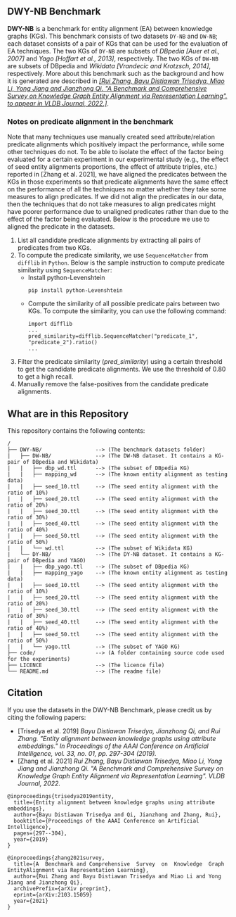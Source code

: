 ## DWY-NB Benchmark
**DWY-NB** is a benchmark for entity alignment (EA) between knowledge graphs (KGs). This benchmark consists of two datasets `DY-NB` and `DW-NB`; each dataset consists of a pair of KGs that can be used for the evaluation of EA techniques. The two KGs of `DY-NB` are subsets of *DBpedia [Auer et al., 2007]* and *Yago [Hoffart et al., 2013]*, respectively. The two KGs of `DW-NB` are subsets of DBpedia and *Wikidata [Vrandecic and Krotzsch, 2014]*, respectively. More about this benchmark such as the background and how it is generated are described in [*[Rui Zhang, Bayu Distiawan Trisedya, Miao Li, Yong Jiang and Jianzhong Qi. "A  Benchmark and Comprehensive  Survey  on  Knowledge  Graph  Entity Alignment via Representation Learning". to appear in VLDB Journal, 2022.]*](https://arxiv.org/abs/2103.15059).

### Notes on predicate alignment in the benchmark
  Note that many techniques use manually created seed attribute/relation predicate alignments which positively impact the performance, while some other techniques do not. To be able to isolate the effect of the factor being evaluated for a certain experiment in our experimental study (e.g., the effect of seed entity alignments proportions, the effect of attribute triples, etc.) reported in [Zhang et al. 2021], we have aligned the predicates between the KGs in those experiments so that predicate alignments have the same effect on the performance of all the techniques no matter whether they take some measures to align predicates. If we did not align the predicates in our data, then the techniques that do not take measures to align predicates might have poorer performance due to unaligned predicates rather than due to the effect of the factor being evaluated. Below is the procedure we use to aligned the predicate in the datasets.

1. List all candidate predicate alignments by extracting all pairs of predicates from two KGs.
2. To compute the predicate similarity, we use `SequenceMatcher` from `difflib` in `Python`. Below is the sample instruction to compute predicate similarity using `SequenceMatcher`: 
   * Install python-Levenshtein
      ```
      pip install python-Levenshtein
      ```
   * Compute the similarity of all possible predicate pairs between two KGs. To compute the similarity, you can use the following command:
      ```
      import difflib
      ...
      pred_similarity=difflib.SequenceMatcher("predicate_1", "predicate_2").ratio()
      ...
3. Filter the predicate similarity (*pred_similarity*) using a certain threshold to get the candidate predicate alignments. We use the threshold of 0.80 to get a high recall.
4. Manually remove the false-positives from the candidate predicate alignments.


## What are in this Repository
This repository contains the following contents:
```
/
├── DWY-NB/                 --> (The benchmark datasets folder)
|   ├── DW-NB/              --> (The DW-NB dataset. It contains a KG-pair of DBpedia and Wikidata)
|   |   ├── dbp_wd.ttl      --> (The subset of DBpedia KG)
|   |   ├── mapping_wd      --> (The known entity alignment as testing data)
|   |   ├── seed_10.ttl     --> (The seed entity alignment with the ratio of 10%)
|   |   ├── seed_20.ttl     --> (The seed entity alignment with the ratio of 20%)
|   |   ├── seed_30.ttl     --> (The seed entity alignment with the ratio of 30%)
|   |   ├── seed_40.ttl     --> (The seed entity alignment with the ratio of 40%)
|   |   ├── seed_50.ttl     --> (The seed entity alignment with the ratio of 50%)
|   |   └── wd.ttl          --> (The subset of Wikidata KG)
|   └── DY-NB/              --> (The DY-NB dataset. It contains a KG-pair of DBpedia and YAGO)
|   |   ├── dbp_yago.ttl    --> (The subset of DBpedia KG)
|   |   ├── mapping_yago    --> (The known entity alignment as testing data)
|   |   ├── seed_10.ttl     --> (The seed entity alignment with the ratio of 10%)
|   |   ├── seed_20.ttl     --> (The seed entity alignment with the ratio of 20%)
|   |   ├── seed_30.ttl     --> (The seed entity alignment with the ratio of 30%)
|   |   ├── seed_40.ttl     --> (The seed entity alignment with the ratio of 40%)
|   |   ├── seed_50.ttl     --> (The seed entity alignment with the ratio of 50%)
|   |   └── yago.ttl        --> (The subset of YAGO KG)
├── code/                   --> (A folder containing source code used for the experiments)   
├── LICENCE                 --> (The licence file)
└── README.md               --> (The readme file)
```

## Citation
If you use the datasets in the DWY-NB Benchmark, please credit us by citing the following papers:

* [Trisedya et al. 2019] *Bayu Distiawan Trisedya, Jianzhong Qi, and Rui Zhang. "Entity alignment between knowledge graphs using attribute embeddings." In Proceedings of the AAAI Conference on Artificial Intelligence, vol. 33, no. 01, pp. 297-304 (2019).*
* [Zhang et al. 2021] *Rui Zhang, Bayu Distiawan Trisedya, Miao Li, Yong Jiang and Jianzhong Qi. "A  Benchmark and Comprehensive  Survey  on  Knowledge  Graph  Entity Alignment via Representation Learning". VLDB Journal, 2022.*

```
@inproceedings{trisedya2019entity,
  title={Entity alignment between knowledge graphs using attribute embeddings},
  author={Bayu Distiawan Trisedya and Qi, Jianzhong and Zhang, Rui},
  booktitle={Proceedings of the AAAI Conference on Artificial Intelligence},
  pages={297--304},
  year={2019}
}

@inproceedings{zhang2021survey,
  title={A  Benchmark and Comprehensive  Survey  on  Knowledge  Graph  EntityAlignment via Representation Learning},
  author={Rui Zhang and Bayu Distiawan Trisedya and Miao Li and Yong Jiang and Jianzhong Qi},
  archivePrefix={arXiv preprint},
  eprint={arXiv:2103.15059}
  year={2021}
}
```
